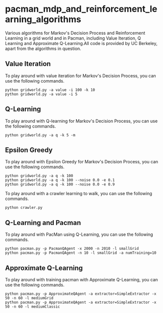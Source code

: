 # pacman_mdp_and_reinforcement_learning_algorithms
Various algorithms for Markov's Decision Process and Reinforcement Learning in a grid world and in Pacman, including Value Iteration, 
Q Learning and Approximate Q-Learning.All code is provided by UC Berkeley, apart from the algorithms in question.

## Value Iteration
To play around with value iteration for Markov's Decision Process, you can use the following commands.
```
python gridworld.py -a value -i 100 -k 10
python gridworld.py -a value -i 5
```

## Q-Learning
To play around with Q-learning for Markov's Decision Process, you can use the following commands.
```
python gridworld.py -a q -k 5 -m
```

## Epsilon Greedy
To play around with Epsilon Greedy for Markov's Decision Process, you can use the following commands.
```
python gridworld.py -a q -k 100
python gridworld.py -a q -k 100 --noise 0.0 -e 0.1
python gridworld.py -a q -k 100 --noise 0.0 -e 0.9
```
To play around with a crawler learning to walk, you can use the following commands.
```
python crawler.py
```

## Q-Learning and Pacman
To play around with PacMan using Q-Learning, you can use the following commands.
```
python pacman.py -p PacmanQAgent -x 2000 -n 2010 -l smallGrid
python pacman.py -p PacmanQAgent -n 10 -l smallGrid -a numTraining=10
```

## Approximate Q-Learning
To play around with training pacman with Approximate Q-Learning, you can use the following commands.
```
python pacman.py -p ApproximateQAgent -a extractor=SimpleExtractor -x 50 -n 60 -l mediumGrid
python pacman.py -p ApproximateQAgent -a extractor=SimpleExtractor -x 50 -n 60 -l mediumClassic
```
